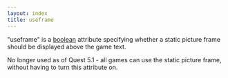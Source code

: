 ```yaml
---
layout: index
title: useframe
---
```


"useframe" is a [boolean](../types/boolean.html) attribute specifying whether a static picture frame should be displayed above the game text.

No longer used as of Quest 5.1 - all games can use the static picture frame, without having to turn this attribute on.
